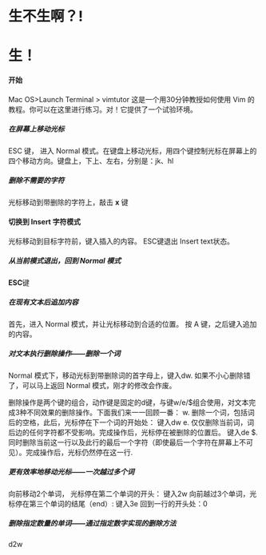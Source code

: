 # 生不生啊？!

# 生！

#### 开始
 Mac OS>Launch Terminal > vimtutor
这是一个用30分钟教授如何使用 Vim 的教程。你可以在这里进行练习。对！它提供了一个试验环境。

##### 在屏幕上移动光标

ESC 键， 进入 Normal 模式。在键盘上移动光标，用四个键控制光标在屏幕上的四个移动方向。键盘上，下上、左右，分别是：jk、hl 

##### 删除不需要的字符
光标移动到带删除的字符上，敲击 **x** 键

#### 切换到 Insert 字符模式
光标移动到目标字符前，键入插入的内容。
ESC键退出 Insert text状态。

##### 从当前模式退出，回到 Normal 模式
**ESC**键

##### 在现有文本后追加内容
首先，进入 Normal 模式，并让光标移动到合适的位置。
按 A 键，之后键入追加的内容。

##### 对文本执行删除操作——删除一个词

Normal 模式下，移动光标到带删除词的首字母上，键入dw.
如果不小心删除错了，可以马上返回 Normal 模式，刚才的修改会作废。


删除操作是两个键的组合，动作键是固定的d键，与键w/e/$组合使用，对文本完成3种不同效果的删除操作。下面我们来一一回顾一番：
w. 删除一个词，包括词后的空格，此后，光标停在下一个词的开始处： 键入dw
e. 仅仅删除当前词，词后边的任何字符都不受影响。完成操作后，光标停在被删除的位置后。
键入de
$. 同时删除当前这一行以及此行的最后一个字符（即使最后一个字符在屏幕上不可见）。完成操作后，光标仍然停在这一行.

##### 更有效率地移动光标——一次越过多个词
向前移动2个单词， 光标停在第二个单词的开头： 键入2w
向前越过3个单词，光标停在第三个单词的结尾（end）: 键入3e
回到一行的开头处：0

##### 删除指定数量的单词——通过指定数字实现的删除方法
d2w






<!--stackedit_data:
eyJoaXN0b3J5IjpbLTEzMTIwNDM4MjUsMTc1MTg0MjU1Niw1MD
k5MjAxNzQsLTIwOTkzMzE4OTQsLTEzMDUwMzI0NzcsNjYxMDg1
NDQsOTAwMzQwOTkwLC0xNTUzNTEyMDUsLTEzMzMzNTkwMDQsMT
c2NjA0ODI2MCw3OTI4NTU4NzksMTk4NTMyOTkwMl19
-->
